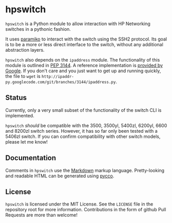 # hpswitch

`hpswitch` is a Python module to allow interaction with HP Networking switches in a pythonic fashion.

It uses [paramiko](http://www.lag.net/paramiko/) to interact with the switch using the SSH2 protocol. Its goal is to be a more or less direct interface to the switch, without any additional abstraction layers.

`hpswitch` also depends on the `ipaddress` module. The functionality of this module is outlined in [PEP 3144](http://www.python.org/dev/peps/pep-3144/). A reference implementation is [provided by Google](http://code.google.com/p/ipaddr-py). If you don't care and you just want to get up and running quickly, the file to `wget` is `http://ipaddr-py.googlecode.com/git/branches/3144/ipaddress.py`.

## Status

Currently, only a very small subset of the functionality of the switch CLI is implemented.

`hpswitch` *should* be compatible with the 3500, 3500yl, 5400zl, 6200yl, 6600 and 8200zl switch series. However, it has so far only been tested with a 5406zl switch. If you can confirm compatibility with other switch models, please let me know!

## Documentation

Comments in `hpswitch` use the [Markdown](http://daringfireball.net/projects/markdown/) markup language. Pretty-looking and readable HTML can be generated using [pycco](http://fitzgen.github.com/pycco/).

## License

`hpswitch` is licensed under the MIT License. See the `LICENSE` file in the repository root for more information. Contributions in the form of github Pull Requests are more than welcome!


